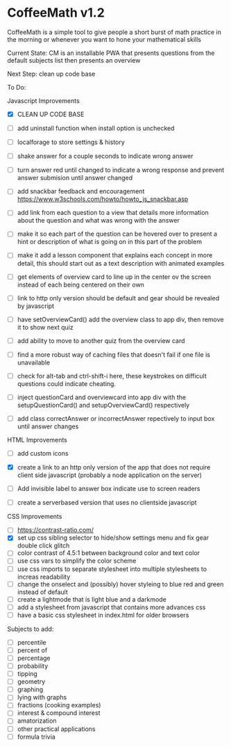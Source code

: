 # CoffeeMath v1.2

CoffeeMath is a simple tool to give people a short burst of math practice in the morning or whenever you want to hone your mathematical skills 

Current State:
CM is an installable PWA that presents questions from the default subjects list then presents an overview

Next Step:
clean up code base



To Do:


Javascript Improvements
- [x] CLEAN UP CODE BASE
- [ ] add uninstall function when install option is unchecked
- [ ] localforage to store settings & history
- [ ] shake answer for a couple seconds to indicate wrong answer
- [ ] turn answer red until changed to indicate a wrong response and prevent answer submision until answer changed
- [ ] add snackbar feedback and encouragement https://www.w3schools.com/howto/howto_js_snackbar.asp
- [ ] add link from each question to a view that details more information about the question and what was wrong with the answer
- [ ] make it so each part of the question can be hovered over to present a hint or description of what is going on in this part of the problem
- [ ] make it add a lesson component that explains each concept in more detail, this should start out as a text description with animated examples
- [ ] get elements of overview card to line up in the center ov the screen instead of each being centered on their own
- [ ] link to http only version should be default and gear should be revealed by javascript
- [ ] have setOverviewCard() add the overview class to app div, then remove it to show next quiz
- [ ] add ability to move to another quiz from the overview card
- [ ] find a more robust way of caching files that doesn't fail if one file is unavailable 
- [ ]  check for alt-tab and ctrl-shift-i here, these keystrokes on difficult questions could indicate cheating.
- [ ]  inject questionCard and overviewcard into app div with the setupQuestionCard() and setupOverviewCard() respectively
- [ ]  add class correctAnswer or incorrectAnswer repectively to input box until answer changes


HTML Improvements
- [ ] add custom icons
- [x] create a link to an http only version of the app that does not require client side javascript (probably a node application on the server)
- [ ] Add invisible label to answer box indicate use to screen readers
- [ ] create a serverbased version that uses no clientside javascript


CSS Improvements
- [ ] https://contrast-ratio.com/
- [x] set up css sibling selector to hide/show settings menu and fix gear double click glitch
- [ ] color contrast of 4.5:1 between background color and text color
- [ ] use css vars to simplify the color scheme
- [ ] use css imports to separate stylesheet into multiple stylesheets to increas readability
- [ ] change the onselect and (possibly) hover styleing to blue red and green instead of default
- [ ] create a lightmode that is light blue and a darkmode
- [ ] add a stylesheet from javascript that contains more advances css 
- [ ] have a basic css stylesheet in index.html for older browsers

Subjects to add:
- [ ] percentile
- [ ] percent of 
- [ ] percentage
- [ ] probability
- [ ] tipping
- [ ] geometry
- [ ] graphing
- [ ] lying with graphs
- [ ] fractions (cooking examples)
- [ ] interest & compound interest
- [ ] amatorization
- [ ] other practical applications
- [ ] formula trivia
